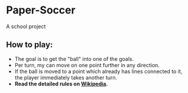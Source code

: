 # Paper-Soccer
A school project
## How to play:
- The goal is to get the "ball" into one of the goals.
- Per turn, my can move on one point further in any direction.
- If the ball is moved to a point which already has lines connected to it, the player immediately takes another turn.
- **Read the detailed rules on [Wikipedia][Wikipedia].**

[wikipedia]:https://en.wikipedia.org/wiki/Paper_soccer
